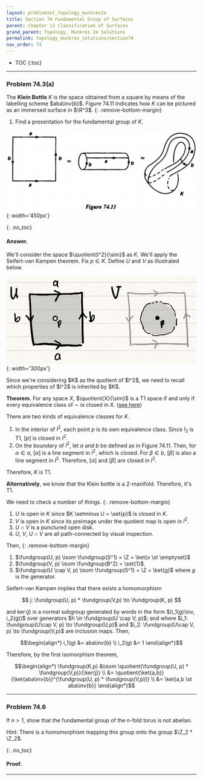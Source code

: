 ```yaml
---
layout: problemset_topology_munkres2e
title: Section 74 Fundamental Group of Surfaces
parent: Chapter 12 Classification of Surfaces
grand_parent: Topology, Munkres 2e Solutions
permalink: topology_munkres_solutions/section74
nav_order: 74
---
```


* TOC
{:toc}

---

<div class='problem_stmt in_progress' markdown='1'>

### Problem 74.3(a)
The **Klein Bottle** $K$ is the space obtained from a square by means of the labelling scheme $aba\inv{b}$. Figure 74.11 indicates how $K$ can be pictured as an immersed surface in $\R^3$.
{: .remove-bottom-margin}
1. Find a presentation for the fundamental group of $K$.

![](/assets/images_tm2e/q74.11figure.png){: width='450px'}


{: .no_toc}
#### Answer.
We'll consider the space $\quotient{I^2}{\sim}$ as $K$. We'll apply the Seifert-van Kampen theorem. Fix $p \in K$. Define $U$ and $V$ as illustrated below.

![](/assets/images_tm2e/q74.3_uv_illus.png){: width='300px'}

<div class='problem_notes' markdown='1'>
Since we're considering $K$ as the quotient of $I^2$, we need to recall which properties of $I^2$ is inherited by $K$.

**Theorem.** For any space $X$, $\quotient{X}{\sim}$ is a T1 space if and only if every equivalence class of $\sim$ is closed in $X$. ([see here](https://en.wikipedia.org/wiki/Quotient_space_(topology)))

There are two kinds of equivalence classes for $K$.
1. In the interior of $I^2$, each point $p$ is its own equivalence class. Since $I_2$ is T1, $[p]$ is closed in $I^2$.
2. On the boundary of $I^2$, let $a$ and $b$ be defined as in Figure 74.11. Then, for $\alpha \in a$, $[\alpha]$ is a line segment in $I^2$, which is closed. For $\beta \in b$, $[\beta]$ is also a line segment in $I^2$. Therefore, $[\alpha]$ and $[\beta]$ are closed in $I^2$.

Therefore, $K$ is T1.

**Alternatively**, we know that the Klein bottle is a 2-manifold. Therefore, it's T1.
</div>

We need to check a number of things.
{: .remove-bottom-margin}
1. $U$ is open in $K$ since $K \setminus U = \set{p}$ is closed in $K$.
2. $V$ is open in $K$ since its preimage under the quotient map is open in $I^2$.
3. $U \cap V$ is a punctured open disk.
4. $U$, $V$, $U \cap V$ are all path-connected by visual inspection.

Then,
{: .remove-bottom-margin}
1. $\fundgroup(U, p) \isom \fundgroup(S^1) = \Z = \ket{x \st \emptyset}$
2. $\fundgroup(V, p) \isom \fundgroup(B^2) = \set{1}$.
3. $\fundgroup(U \cap V, p) \isom \fundgroup(S^1) = \Z = \ket{g}$ where $g$ is the generator.

Seifert-van Kampen implies that there exists a homomorphism

$$
j: \fundgroup(U, p) * \fundgroup(V,p) \to \fundgroup(K, p)
$$

and $\ker(j)$ is a normal subgroup generated by words in the form $(i_1(g)\inv, i_2(g))$ over generators $h \in \fundgroup(U \cap V, p)$; and where $i_1: \fundgroup(U\cap V, p) \to \fundgroup(U,p)$ and
$i_2: \fundgroup(U\cap V, p) \to \fundgroup(V,p)$ are inclusion maps.
Then,

$$\begin{align*}
  i_1(g) &= aba\inv{b} \\
  i_2(g) &= 1
\end{align*}$$

Therefore, by the first isomorphism theorem,

$$\begin{align*}
  \fundgroup(K,p)
    &\isom \quotient{\fundgroup(U, p) * \fundgroup(V,p)}{\ker(j)} \\
    &= \quotient{\ket{a,b}}{\ket{aba\inv{b}}^{\fundgroup(U, p) * \fundgroup(V,p)}} \\
    &= \ket{a,b \st aba\inv{b}}
\end{align*}$$


</div>

---

<div class='problem_stmt in_progress' markdown='1'>

### Problem 74.6
If $n>1$, show that the fundamental group of the $n$-fold torus is not abelian.
<div class='problem_notes' markdown='1'>
Hint: There is a homomorphism mapping this group onto the group $\Z_2 * \Z_2$.
</div>

{: .no_toc}
#### Proof.

</div>

---
